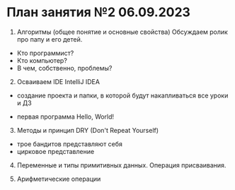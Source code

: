 # План занятия №2 06.09.2023

1. Алгоритмы (общее понятие и основные свойства)
Обсуждаем ролик про папу и его детей.
- Кто программист? 
- Кто компьютер?
- В чем, собственно, проблемы?

2. Осваиваем IDE IntelliJ IDEA

- создание проекта и папки, в которой будут накапливаться все уроки и ДЗ 

- первая программа Hello, World! 

3. Методы и принцип DRY (Don't Repeat Yourself) 
- трое бандитов представляют себя
- цирковое представление

4. Переменные и типы примитивных данных. Операция присваивания.

5. Арифметические операции



